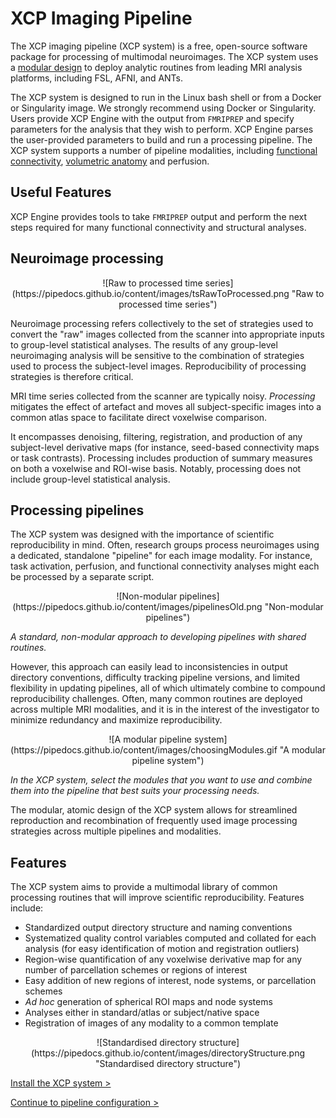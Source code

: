 # XCP Imaging Pipeline

The XCP imaging pipeline (XCP system) is a free, open-source software package for processing of multimodal neuroimages. The XCP system uses a [modular design](https://pipedocs.github.io/modules/index.html) to deploy analytic routines from leading MRI analysis platforms, including FSL, AFNI, and ANTs.

The XCP system is designed to run in the Linux bash shell or from
a Docker or Singularity image. We strongly recommend using Docker or Singularity.
Users provide XCP Engine with the output from `FMRIPREP` and specify parameters for the analysis that they wish to perform. XCP Engine parses the user-provided parameters to build and run a processing pipeline. The XCP system supports a number of pipeline modalities, including [functional connectivity](https://pipedocs.github.io/config/streams/fc), [volumetric anatomy](https://pipedocs.github.io/config/streams/anat) and perfusion.


## Useful Features

XCP Engine provides tools to take `FMRIPREP` output and perform the next steps required
for many functional connectivity and structural analyses.

## Neuroimage processing

<p align="center">
![Raw to processed time series](https://pipedocs.github.io/content/images/tsRawToProcessed.png "Raw to processed time series")
</p>

Neuroimage processing refers collectively to the set of strategies used to convert the "raw" images collected from the scanner into appropriate inputs to group-level statistical analyses. The results of any group-level neuroimaging analysis will be sensitive to the combination of strategies used to process the subject-level images. Reproducibility of processing strategies is therefore critical.

MRI time series collected from the scanner are typically noisy. _Processing_ mitigates the effect of artefact and moves all subject-specific images into a common atlas space to facilitate direct voxelwise comparison.

It encompasses denoising, filtering, registration, and production of any subject-level derivative maps (for instance, seed-based connectivity maps or task contrasts). Processing includes production of summary measures on both a voxelwise and ROI-wise basis. Notably, processing does not include group-level statistical analysis.

## Processing pipelines

The XCP system was designed with the importance of scientific reproducibility in mind. Often, research groups process neuroimages using a dedicated, standalone "pipeline" for each image modality. For instance, task activation, perfusion, and functional connectivity analyses might each be processed by a separate script.

<p align="center">
![Non-modular pipelines](https://pipedocs.github.io/content/images/pipelinesOld.png "Non-modular pipelines")
</p>

_A standard, non-modular approach to developing pipelines with shared routines._

However, this approach can easily lead to inconsistencies in output directory conventions, difficulty tracking pipeline versions, and limited flexibility in updating pipelines, all of which ultimately combine to compound reproducibility challenges. Often, many common routines are deployed across multiple MRI modalities, and it is in the interest of the investigator to minimize redundancy and maximize reproducibility.

<p align="center">
![A modular pipeline system](https://pipedocs.github.io/content/images/choosingModules.gif "A modular pipeline system")
</p>

_In the XCP system, select the modules that you want to use and combine them into the pipeline that best suits your processing needs._

The modular, atomic design of the XCP system allows for streamlined reproduction and recombination of frequently used image processing strategies across multiple pipelines and modalities.

## Features

The XCP system aims to provide a multimodal library of common processing routines that will improve scientific reproducibility. Features include:

 * Standardized output directory structure and naming conventions
 * Systematized quality control variables computed and collated for each analysis (for easy identification of motion and registration outliers)
 * Region-wise quantification of any voxelwise derivative map for any number of parcellation schemes or regions of interest
 * Easy addition of new regions of interest, node systems, or parcellation schemes
 * _Ad hoc_ generation of spherical ROI maps and node systems
 * Analyses either in standard/atlas or subject/native space
 * Registration of images of any modality to a common template

<p align="center">
![Standardised directory structure](https://pipedocs.github.io/content/images/directoryStructure.png "Standardised directory structure")
</p>


[Install the XCP system >](https://github.com/PennBBL/xcpEngine)

[Continue to pipeline configuration >](https://pipedocs.github.io/config)
